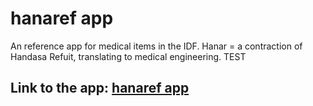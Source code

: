 # hanaref app

An reference app for medical items in the IDF.
Hanar = a contraction of Handasa Refuit, translating to medical engineering.
TEST

## Link to the app: [hanaref app](https://hanaref-fd006.web.app/)
